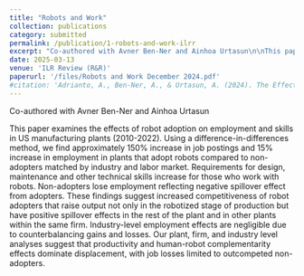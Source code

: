 ```yaml
---
title: "Robots and Work"
collection: publications
category: submitted
permalink: /publication/1-robots-and-work-ilrr
excerpt: "Co-authored with Avner Ben-Ner and Ainhoa Urtasun\n\nThis paper examines the effects of robot adoption on employment and skills in US manufacturing plants (2010-2022). Using a difference-in-differences method, we find approximately 150% increase in job postings and 15% increase in employment in plants that adopt robots compared to non-adopters matched by industry and labor market. Requirements for design, maintenance and other technical skills increase for those who work with robots. Non-adopters lose employment reflecting negative spillover effect from adopters. These findings suggest increased competitiveness of robot adopters that raise output not only in the robotized stage of production but have positive spillover effects in the rest of the plant and in other plants within the same firm. Industry-level employment effects are negligible due to counterbalancing gains and losses. Our plant, firm, and industry level analyses suggest that productivity and human-robot complementarity effects dominate displacement, with job losses limited to outcompeted non-adopters."
date: 2025-03-13
venue: 'ILR Review (R&R)'
paperurl: '/files/Robots and Work December 2024.pdf'
#citation: 'Adrianto, A., Ben-Ner, A., & Urtasun, A. (2024). The Effects of Robots on the Workplace.'
---
```


Co-authored with Avner Ben-Ner and Ainhoa Urtasun

This paper examines the effects of robot adoption on employment and skills in US manufacturing plants (2010-2022). Using a difference-in-differences method, we find approximately 150% increase in job postings and 15% increase in employment in plants that adopt robots compared to non-adopters matched by industry and labor market. Requirements for design, maintenance and other technical skills increase for those who work with robots. Non-adopters lose employment reflecting negative spillover effect from adopters. These findings suggest increased competitiveness of robot adopters that raise output not only in the robotized stage of production but have positive spillover effects in the rest of the plant and in other plants within the same firm. Industry-level employment effects are negligible due to counterbalancing gains and losses. Our plant, firm, and industry level analyses suggest that productivity and human-robot complementarity effects dominate displacement, with job losses limited to outcompeted non-adopters.
